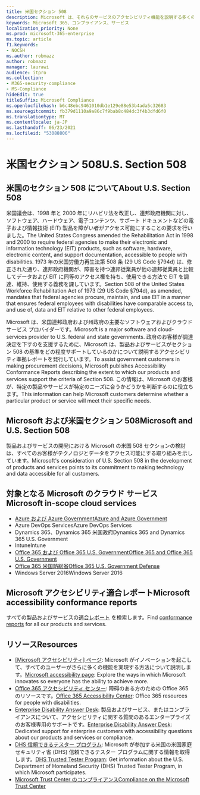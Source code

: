 ```yaml
---
title: 米国セクション 508
description: Microsoft は、それらのサービスのアクセシビリティ機能を説明する多くのクラウド サービスに対して、詳細なアクセシビリティ準拠レポートを提供しています。
keywords: Microsoft 365、コンプライアンス、サービス
localization_priority: None
ms.prod: microsoft-365-enterprise
ms.topic: article
f1.keywords:
- NOCSH
ms.author: robmazz
author: robmazz
manager: laurawi
audience: itpro
ms.collection:
- M365-security-compliance
- MS-Compliance
hideEdit: true
titleSuffix: Microsoft Compliance
ms.openlocfilehash: b6c48ebc9461010db1e129e88e53b4ada5c32683
ms.sourcegitcommit: fb379d1110a9a86c7f9bab8c484dc3f4b3dfd6f0
ms.translationtype: MT
ms.contentlocale: ja-JP
ms.lasthandoff: 06/23/2021
ms.locfileid: "53088806"
---
```

# <a name="us-section-508"></a><span data-ttu-id="38fdd-104">米国セクション 508</span><span class="sxs-lookup"><span data-stu-id="38fdd-104">U.S. Section 508</span></span>

## <a name="about-us-section-508"></a><span data-ttu-id="38fdd-105">米国のセクション 508 について</span><span class="sxs-lookup"><span data-stu-id="38fdd-105">About U.S. Section 508</span></span>

<span data-ttu-id="38fdd-106">米国議会は、1998 年と 2000 年にリハビリ法を改正し、連邦政府機関に対し、ソフトウェア、ハードウェア、電子コンテンツ、サポート ドキュメントなどの電子および情報技術 (EIT) 製品を障がい者がアクセス可能にすることの要求を行いました。</span><span class="sxs-lookup"><span data-stu-id="38fdd-106">The United States Congress amended the Rehabilitation Act in 1998 and 2000 to require federal agencies to make their electronic and information technology (EIT) products, such as software, hardware, electronic content, and support documentation, accessible to people with disabilities.</span></span> <span data-ttu-id="38fdd-107">1973 年の米国労働力再生法第 508 条 (29 US Code §794d) は、修正された通り、連邦政府機関が、障害を持つ連邦従業員が他の連邦従業員と比較してデータおよび EIT に同等のアクセス権を持ち、使用できる方法で EIT を調達、維持、使用する義務を課しています。</span><span class="sxs-lookup"><span data-stu-id="38fdd-107">Section 508 of the United States Workforce Rehabilitation Act of 1973 (29 US Code §794d), as amended, mandates that federal agencies procure, maintain, and use EIT in a manner that ensures federal employees with disabilities have comparable access to, and use of, data and EIT relative to other federal employees.</span></span>

<span data-ttu-id="38fdd-108">Microsoft は、米国連邦政府および州政府の主要なソフトウェアおよびクラウド サービス プロバイダーです。</span><span class="sxs-lookup"><span data-stu-id="38fdd-108">Microsoft is a major software and cloud-services provider to U.S. federal and state governments.</span></span>  <span data-ttu-id="38fdd-109">政府のお客様が調達決定を下すのを支援するために、Microsoft は、製品およびサービスがセクション 508 の基準をどの程度サポートしているのかについて説明するアクセシビリティ準拠レポートを発行しています。</span><span class="sxs-lookup"><span data-stu-id="38fdd-109">To assist government customers in making procurement decisions, Microsoft publishes Accessibility Conformance Reports describing the extent to which our products and services support the criteria of Section 508.</span></span>  <span data-ttu-id="38fdd-110">この情報は、Microsoft のお客様が、特定の製品やサービスが特定のニーズに合うかどうかを判断するのに役立ちます。</span><span class="sxs-lookup"><span data-stu-id="38fdd-110">This information can help Microsoft customers determine whether a particular product or service will meet their specific needs.</span></span>

## <a name="microsoft-and-us-section-508"></a><span data-ttu-id="38fdd-111">Microsoft および米国セクション 508</span><span class="sxs-lookup"><span data-stu-id="38fdd-111">Microsoft and U.S. Section 508</span></span>

<span data-ttu-id="38fdd-112">製品およびサービスの開発における Microsoft の米国 508 セクションの検討は、すべてのお客様がテクノロジとデータをアクセス可能にする取り組みを示しています。</span><span class="sxs-lookup"><span data-stu-id="38fdd-112">Microsoft's consideration of U.S. Section 508 in the development of products and services points to its commitment to making technology and data accessible for all customers.</span></span>

## <a name="microsoft-in-scope-cloud-services"></a><span data-ttu-id="38fdd-113">対象となる Microsoft のクラウド サービス</span><span class="sxs-lookup"><span data-stu-id="38fdd-113">Microsoft in-scope cloud services</span></span>

- [<span data-ttu-id="38fdd-114">Azure および Azure Government</span><span class="sxs-lookup"><span data-stu-id="38fdd-114">Azure and Azure Government</span></span>](https://go.microsoft.com/fwlink/p/?linkid=2051569)
- <span data-ttu-id="38fdd-115">Azure DevOps Services</span><span class="sxs-lookup"><span data-stu-id="38fdd-115">Azure DevOps Services</span></span>
- <span data-ttu-id="38fdd-116">Dynamics 365、Dynamics 365 米国政府</span><span class="sxs-lookup"><span data-stu-id="38fdd-116">Dynamics 365 and Dynamics 365 U.S. Government</span></span>
- <span data-ttu-id="38fdd-117">Intune</span><span class="sxs-lookup"><span data-stu-id="38fdd-117">Intune</span></span>
- [<span data-ttu-id="38fdd-118">Office 365 および Office 365 U.S. Government</span><span class="sxs-lookup"><span data-stu-id="38fdd-118">Office 365 and Office 365 U.S. Government</span></span>](https://go.microsoft.com/fwlink/p/?LinkID=2077751)
- [<span data-ttu-id="38fdd-119">Office 365 米国防総省</span><span class="sxs-lookup"><span data-stu-id="38fdd-119">Office 365 U.S. Government Defense</span></span>](https://go.microsoft.com/fwlink/p/?LinkID=2077751)
- <span data-ttu-id="38fdd-120">Windows Server 2016</span><span class="sxs-lookup"><span data-stu-id="38fdd-120">Windows Server 2016</span></span>

## <a name="microsoft-accessibility-conformance-reports"></a><span data-ttu-id="38fdd-121">Microsoft アクセシビリティ適合レポート</span><span class="sxs-lookup"><span data-stu-id="38fdd-121">Microsoft accessibility conformance reports</span></span>

<span data-ttu-id="38fdd-122">すべての製品およびサービスの[適合レポート](https://cloudblogs.microsoft.com/industry-blog/government/2018/09/11/accessibility-conformance-reports/) を検索します。</span><span class="sxs-lookup"><span data-stu-id="38fdd-122">Find [conformance reports](https://cloudblogs.microsoft.com/industry-blog/government/2018/09/11/accessibility-conformance-reports/) for all our products and services.</span></span>

## <a name="resources"></a><span data-ttu-id="38fdd-123">リソース</span><span class="sxs-lookup"><span data-stu-id="38fdd-123">Resources</span></span>

- <span data-ttu-id="38fdd-124">[[Microsoft アクセシビリティ] ページ](https://go.microsoft.com/fwlink/p/?linkid=2051579): Microsoft がイノベーションを起こして、すべてのユーザーがさらに多くの機能を実現する方法について説明します。</span><span class="sxs-lookup"><span data-stu-id="38fdd-124">[Microsoft accessibility page](https://go.microsoft.com/fwlink/p/?linkid=2051579): Explore the ways in which Microsoft innovates so everyone has the ability to achieve more.</span></span>
- <span data-ttu-id="38fdd-125">[Office 365 アクセシビリティ センター](https://go.microsoft.com/fwlink/p/?linkid=2051801): 障碍のある方のための Office 365 のリソースです。</span><span class="sxs-lookup"><span data-stu-id="38fdd-125">[Office 365 Accessibility Center](https://go.microsoft.com/fwlink/p/?linkid=2051801): Office 365 resources for people with disabilities.</span></span>
- <span data-ttu-id="38fdd-126">[Enterprise Disability Answer Desk](https://go.microsoft.com/fwlink/p/?linkid=2050890): 製品およびサービス、またはコンプライアンスについて、アクセシビリティに関する質問のあるエンタープライズのお客様専用のサポートです。</span><span class="sxs-lookup"><span data-stu-id="38fdd-126">[Enterprise Disability Answer Desk](https://go.microsoft.com/fwlink/p/?linkid=2050890): Dedicated support for enterprise customers with accessibility questions about our products and services or compliance.</span></span>
- <span data-ttu-id="38fdd-127">[DHS 信頼できるテスター プログラム](https://go.microsoft.com/fwlink/?linkid=2052171): Microsoft が参加する米国の米国家庭セキュリティ省 (DHS) 信頼できるテスター プログラムに関する情報を取得します。</span><span class="sxs-lookup"><span data-stu-id="38fdd-127">[DHS Trusted Tester Program](https://go.microsoft.com/fwlink/?linkid=2052171): Get information about the U.S. Department of Homeland Security (DHS) Trusted Tester Program, in which Microsoft participates.</span></span>
- [<span data-ttu-id="38fdd-128">Microsoft Trust Center のコンプライアンス</span><span class="sxs-lookup"><span data-stu-id="38fdd-128">Compliance on the Microsoft Trust Center</span></span>](https://www.microsoft.com/trust-center/compliance/compliance-overview)
